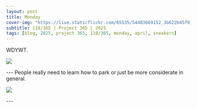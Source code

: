 ```yaml
---
layout: post
title: Monday
cover-img: "https://live.staticflickr.com/65535/54483669152_3b622b45f9_h.jpg"
subtitle: 118/365 | Project 365 | 2025
tags: [blog, 2025, project 365, 118/365, monday, april, sneakers]
---
```

<style>
  .intro-header.big-img {
    background-position:center; 
  }
</style>
WDYWT.
<p class="post-img-wrap">
  <img src="https://live.staticflickr.com/65535/54483669152_3b622b45f9_h.jpg">
</p>
---
People really need to learn how to park or just be more considerate in general.
<p class="post-img-wrap">
  <img src="https://live.staticflickr.com/65535/54483668817_7c43506dbe_h.jpg">
</p>
---
